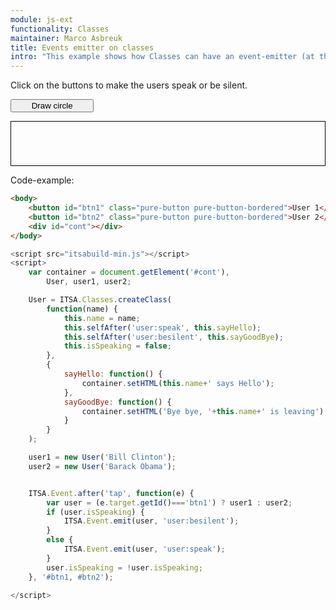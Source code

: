 ```yaml
---
module: js-ext
functionality: Classes
maintainer: Marco Asbreuk
title: Events emitter on classes
intro: "This example shows how Classes can have an event-emitter (at their prototype)."
---
```


<style type="text/css">
    #btn {
        display: block;
        min-width: 10em;
    }
    #circlecont {
        display: block;
        margin-top: 1em;
    }
    #cont {
        border: solid 1px #000;
        padding: 1em;
        min-width: 10em;
        min-height: 3em;
        display: block;
        margin-top: 1em;
    }
</style>

Click on the buttons to make the users speak or be silent.

<button id="btn" class="pure-button pure-button-bordered">Draw circle</button>

<div id="circlecont"></div>
<div id="cont"></div>


<p class="spaced">Code-example:</p>

```html
<body>
    <button id="btn1" class="pure-button pure-button-bordered">User 1</button>
    <button id="btn2" class="pure-button pure-button-bordered">User 2</button>
    <div id="cont"></div>
</body>
```

```js
<script src="itsabuild-min.js"></script>
<script>
    var container = document.getElement('#cont'),
        User, user1, user2;

    User = ITSA.Classes.createClass(
        function(name) {
            this.name = name;
            this.selfAfter('user:speak', this.sayHello);
            this.selfAfter('user:besilent', this.sayGoodBye);
            this.isSpeaking = false;
        },
        {
            sayHello: function() {
                container.setHTML(this.name+' says Hello');
            },
            sayGoodBye: function() {
                container.setHTML('Bye bye, '+this.name+' is leaving');
            }
        }
    );

    user1 = new User('Bill Clinton');
    user2 = new User('Barack Obama');


    ITSA.Event.after('tap', function(e) {
        var user = (e.target.getId()==='btn1') ? user1 : user2;
        if (user.isSpeaking) {
            ITSA.Event.emit(user, 'user:besilent');
        }
        else {
            ITSA.Event.emit(user, 'user:speak');
        }
        user.isSpeaking = !user.isSpeaking;
    }, '#btn1, #btn2');

</script>
```

<script src="../../dist/itsabuild-min.js"></script>
<script>
    var circleContainer = document.getElement('#circlecont'),
        container = document.getElement('#cont'),
        Circle, circle;

    Circle = ITSA.Classes.createClass(
        function (x, y, r) {
            this.x = x || 0;
            this.y = y || 0;
            this.r = r || 1;
        },{
            draw: function () {
                circleContainer.setHTML('<svg width="100" height="100">'+
                    '<a xlink:href="http://itsasbreuk.nl">'+
                '<circle fill="red" stroke-width="3" stroke="black" r="40" cy="50" cx="50"/>'+
                '</a>'+
                '</svg>');
                this.emit('drawn');
            }
        }
    ).mergePrototypes(ITSA.Event.Emitter('circle'));

    circle = new Circle(50, 50, 40);

    ITSA.Event.after('tap', function(e) {
        circle.draw();
    }, '#btn');

    ITSA.Event.after('circle:drawn', function(e) {
        container.setHTML('The circle is drawn!');
    });

</script>
